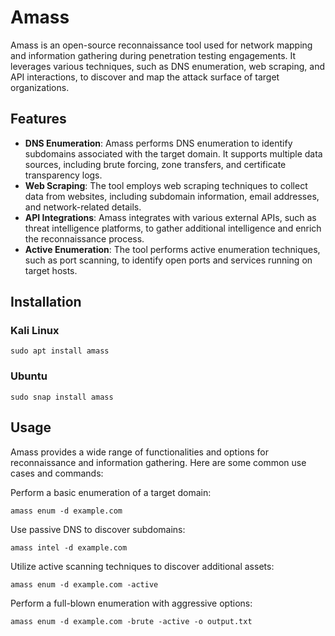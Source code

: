# Amass

Amass is an open-source reconnaissance tool used for network mapping and information gathering during penetration testing engagements. It leverages various techniques, such as DNS enumeration, web scraping, and API interactions, to discover and map the attack surface of target organizations.

## Features

- **DNS Enumeration**: Amass performs DNS enumeration to identify subdomains associated with the target domain. It supports multiple data sources, including brute forcing, zone transfers, and certificate transparency logs.
- **Web Scraping**: The tool employs web scraping techniques to collect data from websites, including subdomain information, email addresses, and network-related details.
- **API Integrations**: Amass integrates with various external APIs, such as threat intelligence platforms, to gather additional intelligence and enrich the reconnaissance process.
- **Active Enumeration**: The tool performs active enumeration techniques, such as port scanning, to identify open ports and services running on target hosts.

## Installation

### Kali Linux


```
sudo apt install amass
```

### Ubuntu
```
sudo snap install amass
```

## Usage

Amass provides a wide range of functionalities and options for reconnaissance and information gathering. Here are some common use cases and commands:

Perform a basic enumeration of a target domain:


```
amass enum -d example.com
```

Use passive DNS to discover subdomains:
```
amass intel -d example.com
```

Utilize active scanning techniques to discover additional assets:
```
amass enum -d example.com -active
```
Perform a full-blown enumeration with aggressive options:
```
amass enum -d example.com -brute -active -o output.txt
```